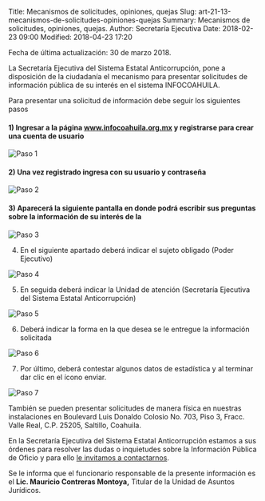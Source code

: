 Title: Mecanismos de solicitudes, opiniones, quejas
Slug: art-21-13-mecanismos-de-solicitudes-opiniones-quejas
Summary: Mecanismos de solicitudes, opiniones, quejas.
Author: Secretaría Ejecutiva
Date: 2018-02-23 09:00
Modified: 2018-04-23 17:20


Fecha de última actualización: 30 de marzo 2018.

La Secretaría Ejecutiva del Sistema Estatal Anticorrupción, pone a
disposición de la ciudadanía el mecanismo para presentar solicitudes de
información pública de su interés en el sistema INFOCOAHUILA.

Para presentar una solicitud de información debe seguir los siguientes pasos

#### 1) Ingresar a la página www.infocoahuila.org.mx y registrarse para crear una cuenta de usuario

<img class="img-fluid" src="paso-1.png" alt="Paso 1">

#### 2) Una vez registrado ingresa con su usuario y contraseña

<img class="img-fluid" src="paso-2.png" alt="Paso 2">

#### 3) Aparecerá la siguiente pantalla en donde podrá escribir sus preguntas sobre la información de su interés de la

<img class="img-fluid" src="paso-3.png" alt="Paso 3">

4. En el siguiente apartado deberá indicar el sujeto obligado (Poder Ejecutivo)

<img class="img-fluid" src="paso-4.png" alt="Paso 4">

5. En seguida deberá indicar la Unidad de atención (Secretaría Ejecutiva del Sistema Estatal Anticorrupción)

<img class="img-fluid" src="paso-5.png" alt="Paso 5">

6. Deberá indicar la forma en la que desea se le entregue la información solicitada

<img class="img-fluid" src="paso-6.png" alt="Paso 6">

7. Por último, deberá contestar algunos datos de estadística y al terminar dar clic en el ícono enviar.

<img class="img-fluid" src="paso-7.png" alt="Paso 7">

También se pueden presentar solicitudes de manera física en nuestras
instalaciones en Boulevard Luis Donaldo Colosio No. 703, Piso 3, Fracc.
Valle Real, C.P. 25205, Saltillo, Coahuila.

En la Secretaría Ejecutiva del Sistema Estatal Anticorrupción estamos a
sus órdenes para resolver las dudas o inquietudes sobre la Información
Pública de Oficio y para ello [le invitamos a
contactarnos](../contacto/).

Se le informa que el funcionario responsable de la presente información
es el **Lic. Mauricio Contreras Montoya,** Titular de la Unidad de
Asuntos Jurídicos.
